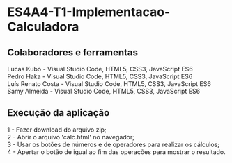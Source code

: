 # ES4A4-T1-Implementacao-Calculadora
## Colaboradores e ferramentas
Lucas Kubo - Visual Studio Code, HTML5, CSS3, JavaScript ES6 <br>
Pedro Haka - Visual Studio Code, HTML5, CSS3, JavaScript ES6<br>
Luís Renato Costa - Visual Studio Code, HTML5, CSS3, JavaScript ES6 <br>
Samy Almeida - Visual Studio Code, HTML5, CSS3, JavaScript ES6 <br>

## Execução da aplicação
1 - Fazer download do arquivo zip; <br>
2 - Abrir o arquivo 'calc.html' no navegador; <br>
3 - Usar os botões de números e de operadores para realizar os cálculos; <br>
4 - Apertar o botão de igual ao fim das operações para mostrar o resultado. <br>
